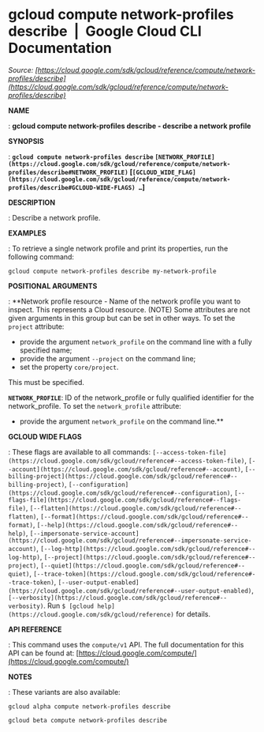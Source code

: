 # gcloud compute network-profiles describe  |  Google Cloud CLI Documentation

*Source: [https://cloud.google.com/sdk/gcloud/reference/compute/network-profiles/describe](https://cloud.google.com/sdk/gcloud/reference/compute/network-profiles/describe)*

**NAME**

: **gcloud compute network-profiles describe - describe a network profile**

**SYNOPSIS**

: **`gcloud compute network-profiles describe` `[NETWORK_PROFILE](https://cloud.google.com/sdk/gcloud/reference/compute/network-profiles/describe#NETWORK_PROFILE)` [`[GCLOUD_WIDE_FLAG](https://cloud.google.com/sdk/gcloud/reference/compute/network-profiles/describe#GCLOUD-WIDE-FLAGS) …`]**

**DESCRIPTION**

: Describe a network profile.

**EXAMPLES**

: To retrieve a single network profile and print its properties, run the following
command:
```
gcloud compute network-profiles describe my-network-profile
```

**POSITIONAL ARGUMENTS**

: **Network profile resource - Name of the network profile you want to inspect. This
represents a Cloud resource. (NOTE) Some attributes are not given arguments in
this group but can be set in other ways.
To set the `project` attribute:

- provide the argument `network_profile` on the command line with a
fully specified name;
- provide the argument `--project` on the command line;
- set the property `core/project`.

This must be specified.

**`NETWORK_PROFILE`**:
ID of the network_profile or fully qualified identifier for the network_profile.
To set the `network_profile` attribute:

- provide the argument `network_profile` on the command line.**

**GCLOUD WIDE FLAGS**

: These flags are available to all commands: `[--access-token-file](https://cloud.google.com/sdk/gcloud/reference#--access-token-file)`,
`[--account](https://cloud.google.com/sdk/gcloud/reference#--account)`, `[--billing-project](https://cloud.google.com/sdk/gcloud/reference#--billing-project)`,
`[--configuration](https://cloud.google.com/sdk/gcloud/reference#--configuration)`,
`[--flags-file](https://cloud.google.com/sdk/gcloud/reference#--flags-file)`,
`[--flatten](https://cloud.google.com/sdk/gcloud/reference#--flatten)`, `[--format](https://cloud.google.com/sdk/gcloud/reference#--format)`, `[--help](https://cloud.google.com/sdk/gcloud/reference#--help)`, `[--impersonate-service-account](https://cloud.google.com/sdk/gcloud/reference#--impersonate-service-account)`,
`[--log-http](https://cloud.google.com/sdk/gcloud/reference#--log-http)`,
`[--project](https://cloud.google.com/sdk/gcloud/reference#--project)`, `[--quiet](https://cloud.google.com/sdk/gcloud/reference#--quiet)`, `[--trace-token](https://cloud.google.com/sdk/gcloud/reference#--trace-token)`, `[--user-output-enabled](https://cloud.google.com/sdk/gcloud/reference#--user-output-enabled)`,
`[--verbosity](https://cloud.google.com/sdk/gcloud/reference#--verbosity)`.
Run `$ [gcloud help](https://cloud.google.com/sdk/gcloud/reference)` for details.

**API REFERENCE**

: This command uses the `compute/v1` API. The full documentation for
this API can be found at: [https://cloud.google.com/compute/](https://cloud.google.com/compute/)

**NOTES**

: These variants are also available:

```
gcloud alpha compute network-profiles describe
```

```
gcloud beta compute network-profiles describe
```